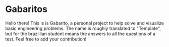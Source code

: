 # Gabaritos

Hello there! This is is Gabarito, a personal project to help solve and visualize basic engineering problems.
The name is roughly translated to "Template", but for the brazillian student means the answers to all the questions of a test.
Feel free to add your contribution!
